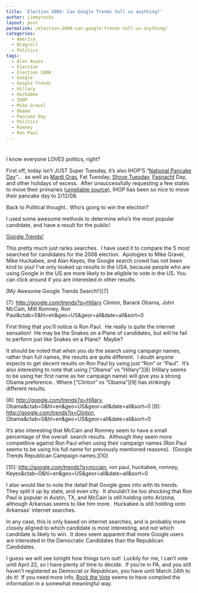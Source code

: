 ```yaml
---
title: 'Election 2008: Can Google Trends tell us anything?'
author: jimmyrocks
layout: post
permalink: /election-2008-can-google-trends-tell-us-anything/
categories:
  - America
  - Blogroll
  - Politics
tags:
  - Alan Keyes
  - Election
  - Election 2008
  - Google
  - Google Trends
  - Hillary
  - Huckabee
  - IHOP
  - Mike Gravel
  - Obama
  - Pancake Day
  - Politics
  - Romney
  - Ron Paul
---
```

# 

I know everyone LOVES politics, right?

First off, today isn’t JUST Super Tuesday, it’s also IHOP’S “[National Pancake Day][1]“…  as well as [Mardi Gras][2], Fat Tuesday, [Shove Tuesday][3], [Fasnacht][4] Day, and other holidays of excess.  After unsuccessfully requesting a few states to move their primaries ([unreliable source][5]), IHOP has been so nice to move their pancake day to 2/12/08.

 [1]: http://www.ihoppancakeday.com/ "IHOP's National Pancake Day"
 [2]: http://en.wikipedia.org/wiki/Mardi_gras
 [3]: http://en.wikipedia.org/wiki/Shrove_Tuesday
 [4]: http://en.wikipedia.org/wiki/Fasnacht
 [5]: http://phx.corporate-ir.net/phoenix.zhtml?c=104384&p=irol-newsArticle_Print&ID=1084254&highlight=&loc=interstitialskip

Back to Political thought.. Who’s going to win the election?

I used some awesome methods to determine who’s the most popular candidate, and have a result for the public!

[Google Trends!][6]

 [6]: http://en.wikipedia.org/wiki/Google_Trends

This pretty much just ranks searches.  I have used it to compare the 5 most searched for candidates for the 2008 election.  Apologies to Mike Gravel,  Mike Huckabee, and Alan Keyes, the Google search crowd has not been kind to you! I’ve only looked up results in the USA, because people who are using Google in the US are more likely to be eligible to vote in the US. You can click around if you are interested in other results.

[My Awesome Google Trends Search!!][7]

 [7]: http://google.com/trends?q=Hillary Clinton, Barack Obama, John McCain, Mitt Romney, Ron Paul&ctab=0&hl=en&geo=US&geor=all&date=all&sort=0

First thing that you’ll notice is Ron Paul.  He really is quite the internet sensation!  He may be the Snakes on a Plane of candidates, but will he fail to perform just like Snakes on a Plane?  Maybe?

It should be noted that when you do the search using campaign names, rather than full names, the results are quite different.  I doubt anyone expects to get decent results on Ron Paul by using just “Ron” or “Paul”.  It’s also interesting to note that using [“Obama” vs “Hillary”][8] (Hillary seems to be using her first name as her campaign name) will give you a strong Obama preference.. Where [“Clinton” vs “Obama”][9] has strikingly different results.

 [8]: http://google.com/trends?q=Hillary, Obama&ctab=0&hl=en&geo=US&geor=all&date=all&sort=0
 [9]: http://google.com/trends?q=Clinton, Obama&ctab=0&hl=en&geo=US&geor=all&date=all&sort=0

It’s also interesting that McCain and Romney seem to have a small percentage of the overall  search results.  Although they seem more competitive against Ron Paul when using their campaign names (Ron Paul seems to be using his full name for previously mentioned reasons).  [Google Trends Republican Campaign names.][10]

 [10]: http://google.com/trends?q=mccain, ron paul, huckabee, romney, Keyes&ctab=0&hl=en&geo=US&geor=all&date=all&sort=0

I also would like to note the detail that Google goes into with its trends.  They split it up by state, and even city.  It shouldn’t be too shocking that Ron Paul is popular in Austin, TX, and McCain is still holding onto Arizona, although Arkansas seems to like him more.  Huckabee is still holding onto Arkansas’ internet searches.

In any case, this is only based on internet searches, and is probably more closely aligned to which candidate is most interesting, and not which candidate is likely to win.  It does seem apparent that more Google users are interested in the Democratic Candidates than the Republican Candidates.

I guess we will see tonight how things turn out!  Luckily for me, I can’t vote until April 22, so I have plenty of time to decide.  If you’re in PA, and you still haven’t registered as Democrat or Republican, you have until March 24th to do it!  If you need more info, [Rock the Vote][11] seems to have compiled the information in a somewhat meaningful way.

 [11]: http://www.rockthevote.com/2008-presidential-primary-caucus-calendar.php